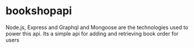 # bookshopapi
Node.js, Express and Graphql and Mongoose are the technologies used to power this api.
Its a simple api for adding and retrieving book order for users
